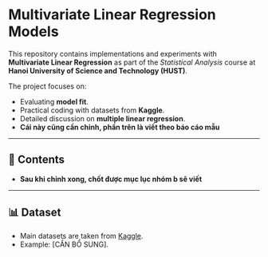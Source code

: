 # Multivariate Linear Regression Models

This repository contains implementations and experiments with **Multivariate Linear Regression** as part of the *Statistical Analysis* course at **Hanoi University of Science and Technology (HUST)**.

The project focuses on:
- Evaluating **model fit**.
- Practical coding with datasets from **Kaggle**.
- Detailed discussion on **multiple linear regression**.
- **Cái này cũng cần chỉnh, phần trên là viết theo báo cáo mẫu**

---

## 📂 Contents
- **Sau khi chỉnh xong, chốt được mục lục nhóm b sẽ viết**

---

## 📊 Dataset
- Main datasets are taken from [Kaggle](https://www.kaggle.com/).  
- Example: [CẦN BỔ SUNG].
